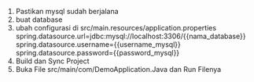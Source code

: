 1. Pastikan mysql sudah berjalana
2. buat database
3. ubah configurasi di src/main.resources/application.properties
     spring.datasource.url=jdbc:mysql://localhost:3306/{{nama_database}}
     spring.datasource.username={{username_mysql}}
     spring.datasource.password={{password_mysql}}
4. Build dan Sync Project
5. Buka File src/main/com/DemoApplication.Java dan Run Filenya 
